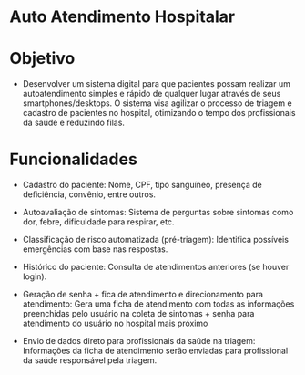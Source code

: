 # Auto Atendimento Hospitalar

# Objetivo
 - Desenvolver um sistema digital para que pacientes possam realizar um autoatendimento simples e rápido de qualquer lugar através de seus smartphones/desktops. O sistema visa agilizar o processo de triagem e cadastro de pacientes no hospital, otimizando o tempo dos profissionais da saúde e reduzindo filas.

# Funcionalidades
 - Cadastro do paciente:
    Nome, CPF, tipo sanguíneo, presença de deficiência, convênio, entre outros.

 - Autoavaliação de sintomas:
    Sistema de perguntas sobre sintomas como dor, febre, dificuldade para respirar, etc.

 - Classificação de risco automatizada (pré-triagem):
    Identifica possíveis emergências com base nas respostas.

 - Histórico do paciente:
    Consulta de atendimentos anteriores (se houver login).

 - Geração de senha + fica de atendimento e direcionamento para atendimento:
    Gera uma ficha de atendimento com todas as informações preenchidas pelo usuário na coleta de sintomas + senha para atendimento do usuário no hospital mais próximo

 - Envio de dados direto para profissionais da saúde na triagem:
   Informações da ficha de atendimento serão enviadas para profissional da saúde responsável pela triagem.

